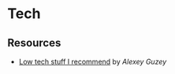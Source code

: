 # Tech

## Resources

- [Low tech stuff I recommend](https://guzey.com/low-tech-stuff-i-recommend/) by _Alexey Guzey_

